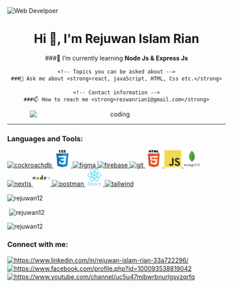 ![Web Develpoer](https://i.ibb.co/k1m8JzF/github.png)

<h1 align="center">Hi 👋, I'm Rejuwan Islam Rian</h1>

 
<div style="text-align: center;">
  <p>
    <!-- Heading with emoji indicating what you are learning -->
    ###🌱 I’m currently learning <strong>Node Js & Express Js</strong>
    
    <!-- Topics you can be asked about -->
    ###💬 Ask me about <strong>react, javaScript, HTML, Css etc.</strong>
    
    <!-- Contact information -->
    ###📫 How to reach me <strong>rezwanrian1@gmail.com</strong>
  </p>
  
  <!-- Image related to coding, centered and with a specified width -->
  <img style="display: block; margin: 0 auto;" alt="coding" width="400" src="https://i.pinimg.com/originals/16/fe/7e/16fe7e7fb6eebb3087b6dc418748ee56.gif">
</div>
 




<hr/>

<h3 align="left">Languages and Tools:</h3>
<p align="left" padding="20"> <a href="https://www.cockroachlabs.com/product/cockroachdb/" target="_blank" rel="noreferrer"> <img src="https://cdn.worldvectorlogo.com/logos/cockroachdb.svg" alt="cockroachdb" width="40" height="40"/> </a> <a href="https://www.w3schools.com/css/" target="_blank" rel="noreferrer"> <img src="https://raw.githubusercontent.com/devicons/devicon/master/icons/css3/css3-original-wordmark.svg" alt="css3" width="40" height="40"/> </a> <a href="https://www.figma.com/" target="_blank" rel="noreferrer"> <img src="https://www.vectorlogo.zone/logos/figma/figma-icon.svg" alt="figma" width="40" height="40"/> </a> <a href="https://firebase.google.com/" target="_blank" rel="noreferrer"> <img src="https://www.vectorlogo.zone/logos/firebase/firebase-icon.svg" alt="firebase" width="40" height="40"/> </a> <a href="https://git-scm.com/" target="_blank" rel="noreferrer"> <img src="https://www.vectorlogo.zone/logos/git-scm/git-scm-icon.svg" alt="git" width="40" height="40"/> </a> <a href="https://www.w3.org/html/" target="_blank" rel="noreferrer"> <img src="https://raw.githubusercontent.com/devicons/devicon/master/icons/html5/html5-original-wordmark.svg" alt="html5" width="40" height="40"/> </a> <a href="https://developer.mozilla.org/en-US/docs/Web/JavaScript" target="_blank" rel="noreferrer"> <img src="https://raw.githubusercontent.com/devicons/devicon/master/icons/javascript/javascript-original.svg" alt="javascript" width="40" height="40"/> </a> <a href="https://www.mongodb.com/" target="_blank" rel="noreferrer"> <img src="https://raw.githubusercontent.com/devicons/devicon/master/icons/mongodb/mongodb-original-wordmark.svg" alt="mongodb" width="40" height="40"/> </a> <a href="https://nextjs.org/" target="_blank" rel="noreferrer"> <img src="https://cdn.worldvectorlogo.com/logos/nextjs-2.svg" alt="nextjs" width="40" height="40"/> </a> <a href="https://nodejs.org" target="_blank" rel="noreferrer"> <img src="https://raw.githubusercontent.com/devicons/devicon/master/icons/nodejs/nodejs-original-wordmark.svg" alt="nodejs" width="40" height="40"/> </a> <a href="https://postman.com" target="_blank" rel="noreferrer"> <img src="https://www.vectorlogo.zone/logos/getpostman/getpostman-icon.svg" alt="postman" width="40" height="40"/> </a> <a href="https://reactjs.org/" target="_blank" rel="noreferrer"> <img src="https://raw.githubusercontent.com/devicons/devicon/master/icons/react/react-original-wordmark.svg" alt="react" width="40" height="40"/> </a> <a href="https://tailwindcss.com/" target="_blank" rel="noreferrer"> <img src="https://www.vectorlogo.zone/logos/tailwindcss/tailwindcss-icon.svg" alt="tailwind" width="40" height="40"/> </a> </p>

<p><img align="center" src="https://github-readme-stats.vercel.app/api/top-langs?username=rejuwan12&show_icons=true&locale=en&layout=compact" alt="rejuwan12" /></p>

<p>&nbsp;<img align="center" src="https://github-readme-stats.vercel.app/api?username=rejuwan12&show_icons=true&locale=en" alt="rejuwan12" /></p>

<p><img align="center" src="https://github-readme-streak-stats.herokuapp.com/?user=rejuwan12&" alt="rejuwan12" /></p>

<h3 align="left">Connect with me:</h3>
<p align="left">
<a href="https://linkedin.com/in/https://www.linkedin.com/in/rejuwan-islam-rian-33a722296/" target="blank"><img align="center" src="https://raw.githubusercontent.com/rahuldkjain/github-profile-readme-generator/master/src/images/icons/Social/linked-in-alt.svg" alt="https://www.linkedin.com/in/rejuwan-islam-rian-33a722296/" height="30" width="40" /></a>
<a href="https://fb.com/https://www.facebook.com/profile.php?id=100093538819042" target="blank"><img align="center" src="https://raw.githubusercontent.com/rahuldkjain/github-profile-readme-generator/master/src/images/icons/Social/facebook.svg" alt="https://www.facebook.com/profile.php?id=100093538819042" height="30" width="40" /></a>
<a href="https://www.youtube.com/c/https://www.youtube.com/channel/uc5u47mjbwrbnurlgsvzqrfq" target="blank"><img align="center" src="https://raw.githubusercontent.com/rahuldkjain/github-profile-readme-generator/master/src/images/icons/Social/youtube.svg" alt="https://www.youtube.com/channel/uc5u47mjbwrbnurlgsvzqrfq" height="30" width="40" /></a>
</p>
